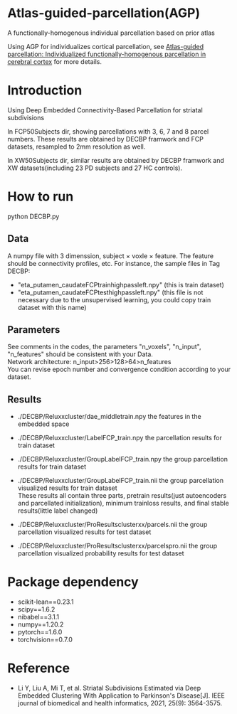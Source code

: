 # Atlas-guided-parcellation(AGP)
A functionally-homogenous individual parcellation based on prior atlas 

Using AGP for individualizes cortical parcellation, see [Atlas-guided parcellation: Individualized functionally-homogenous parcellation in cerebral cortex](https://www.sciencedirect.com/science/article/pii/S0010482522007867) for more details.

# Introduction

Using Deep Embedded Connectivity-Based Parcellation for striatal subdivisions

In FCP50Subjects dir, showing parcellations with 3, 6, 7 and 8 parcel numbers. These results are obtained by DECBP framwork and FCP datasets, resampled to 2mm resolution as well.

In XW50Subjects dir, similar results are obtained by DECBP framwork and XW datasets(including 23 PD subjects and 27 HC controls).

# How to run
python DECBP.py

## Data
A numpy file with 3 dimenssion, subject × voxle × feature. The feature should be connectivity profiles, etc. For instance, the sample files in Tag DECBP:
* "eta_putamen_caudateFCPtrainhighpassleft.npy" (this is train dataset)
* "eta_putamen_caudateFCPtesthighpassleft.npy" (this file is not necessary due to the unsupervised learning, you could copy train dataset with this name)
## Parameters
See comments in the codes, the parameters "n_voxels", "n_input", "n_features" should be consistent with your Data.<BR/>
Network architecture: n_input>256>128>64>n_features<BR/>
You can revise epoch number and convergence condition according to your dataset.
## Results
* ./DECBP/Reluxxcluster/dae_middletrain.npy  the features in the embedded space
* ./DECBP/Reluxxcluster/LabelFCP_train.npy the parcellation results for train dataset
* ./DECBP/Reluxxcluster/GroupLabelFCP_train.npy the group parcellation results for train dataset
* ./DECBP/Reluxxcluster/GroupLabelFCP_train.nii the group parcellation visualized results for train dataset<BR/>
These results all contain three parts, pretrain results(just autoencoders and parcellated initialization), minimum trainloss results, and final stable results(little label changed)


* ./DECBP/Reluxxcluster/ProResultsclusterxx/parcels.nii  the group parcellation visualized results for test dataset
* ./DECBP/Reluxxcluster/ProResultsclusterxx/parcelspro.nii  the group parcellation visualized probability results for test dataset


# Package dependency
* scikit-lean==0.23.1
* scipy==1.6.2
* nibabel==3.1.1
* numpy==1.20.2
* pytorch==1.6.0
* torchvision==0.7.0


# Reference
* Li Y, Liu A, Mi T, et al. Striatal Subdivisions Estimated via Deep Embedded Clustering With Application to Parkinson's Disease[J]. IEEE journal of biomedical and health informatics, 2021, 25(9): 3564-3575.
